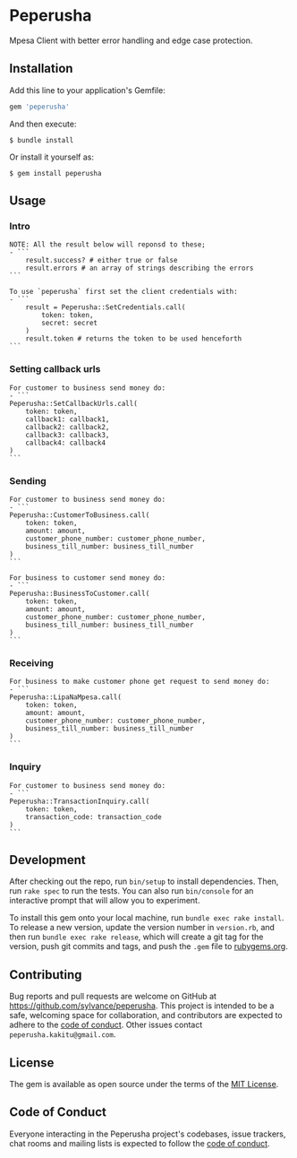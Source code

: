 # Peperusha

Mpesa Client with better error handling and edge case protection.

## Installation

Add this line to your application's Gemfile:

```ruby
gem 'peperusha'
```

And then execute:

    $ bundle install

Or install it yourself as:

    $ gem install peperusha

## Usage
### Intro
    NOTE: All the result below will reponsd to these;
    - ```
        result.success? # either true or false
        result.errors # an array of strings describing the errors
    ```

    To use `peperusha` first set the client credentials with:
    - ```
        result = Peperusha::SetCredentials.call(
            token: token,
            secret: secret
        )
        result.token # returns the token to be used henceforth
    ```

### Setting callback urls
    For customer to business send money do:
    - ```
    Peperusha::SetCallbackUrls.call(
        token: token,
        callback1: callback1,
        callback2: callback2,
        callback3: callback3,
        callback4: callback4
    )
    ```

### Sending
    For customer to business send money do:
    - ```
    Peperusha::CustomerToBusiness.call(
        token: token,
        amount: amount,
        customer_phone_number: customer_phone_number,
        business_till_number: business_till_number
    )
    ```

    For business to customer send money do:
    - ```
    Peperusha::BusinessToCustomer.call(
        token: token,
        amount: amount,
        customer_phone_number: customer_phone_number,
        business_till_number: business_till_number
    )
    ```

### Receiving
    For business to make customer phone get request to send money do:
    - ```
    Peperusha::LipaNaMpesa.call(
        token: token,
        amount: amount,
        customer_phone_number: customer_phone_number,
        business_till_number: business_till_number
    )
    ```

### Inquiry
    For customer to business send money do:
    - ```
    Peperusha::TransactionInquiry.call(
        token: token,
        transaction_code: transaction_code
    )
    ```

## Development

After checking out the repo, run `bin/setup` to install dependencies. Then, run `rake spec` to run the tests. You can also run `bin/console` for an interactive prompt that will allow you to experiment.

To install this gem onto your local machine, run `bundle exec rake install`. To release a new version, update the version number in `version.rb`, and then run `bundle exec rake release`, which will create a git tag for the version, push git commits and tags, and push the `.gem` file to [rubygems.org](https://rubygems.org).

## Contributing

Bug reports and pull requests are welcome on GitHub at https://github.com/sylvance/peperusha. This project is intended to be a safe, welcoming space for collaboration, and contributors are expected to adhere to the [code of conduct](https://github.com/sylvance/peperusha/blob/master/CODE_OF_CONDUCT.md). Other issues contact `peperusha.kakitu@gmail.com`.


## License

The gem is available as open source under the terms of the [MIT License](https://opensource.org/licenses/MIT).

## Code of Conduct

Everyone interacting in the Peperusha project's codebases, issue trackers, chat rooms and mailing lists is expected to follow the [code of conduct](https://github.com/sylvance/peperusha/blob/master/CODE_OF_CONDUCT.md).
